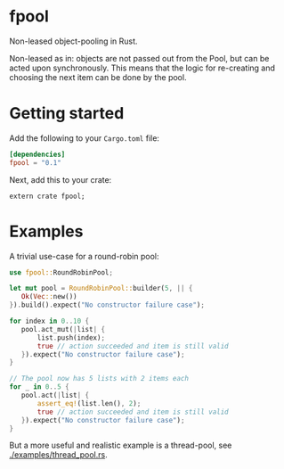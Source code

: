 # fpool
Non-leased object-pooling in Rust.

Non-leased as in: objects are not passed out from the Pool, but can
be acted upon synchronously. This means that the logic for re-creating
and choosing the next item can be done by the pool.

# Getting started

Add the following to your `Cargo.toml` file:

```toml
[dependencies]
fpool = "0.1"
```

Next, add this to your crate:

```no_run
extern crate fpool;
```

# Examples

A trivial use-case for a round-robin pool:

```rust
use fpool::RoundRobinPool;

let mut pool = RoundRobinPool::builder(5, || {
   Ok(Vec::new())
}).build().expect("No constructor failure case");

for index in 0..10 {
   pool.act_mut(|list| {
       list.push(index);
       true // action succeeded and item is still valid
   }).expect("No constructor failure case");
}

// The pool now has 5 lists with 2 items each
for _ in 0..5 {
   pool.act(|list| {
       assert_eq!(list.len(), 2);
       true // action succeeded and item is still valid
   }).expect("No constructor failure case");
}
```

But a more useful and realistic example is a thread-pool, see
[./examples/thread_pool.rs](examples/thread_pool.rs).
